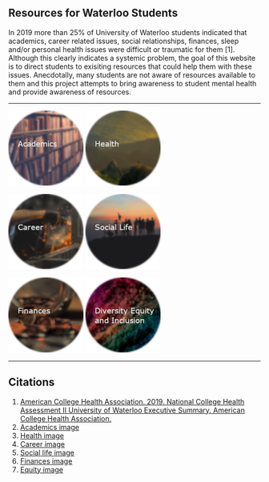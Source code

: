 

## Resources for Waterloo Students 

In 2019 more than 25% of University of Waterloo students indicated that academics, career related issues, social relationships, finances, sleep and/or personal health issues were difficult or traumatic for them [1]. Although this clearly indicates a systemic problem, the goal of this website is to direct students to exisiting resources that could help them with these issues. Anecdotally, many students are not aware of resources available to them and this project attempts to bring awareness to student mental health and provide awareness of resources. 

--------------

[![Academics](./images/academics.png)](./subpages/academics.md)
[![Health](./images/health.png)](/subpages/health.md)


[![Career](./images/career.png)](/subpages/career.md)
[![Social Life](./images/social.png)](/subpages/social.md)


[![Finances](./images/finances.png)](/subpages/finaces.md)
[![Human Rights, Equity and Inclusion](./images/equity.png)](/subpages/equity.md)

--------------












## Citations 

1. [American College Health Association. 2019. National College Health Assessment II University of Waterloo Executive Summary. American College Health Association.](https://uwaterloo.ca/institutional-analysis-planning/sites/ca.institutional-analysis-planning/files/uploads/files/2019_ncha-ii_university_of_waterloo_executive_summary_pdf.pdf)
2. [Academics image](https://unsplash.com/photos/sfL_QOnmy00?utm_source=unsplash&utm_medium=referral&utm_content=creditShareLink)
3. [Health image](https://unsplash.com/photos/78A265wPiO4?utm_source=unsplash&utm_medium=referral&utm_content=creditShareLink)
4. [Career image](https://unsplash.com/photos/nak9xdVuHAg?utm_source=unsplash&utm_medium=referral&utm_content=creditShareLink)
5. [Social life image](https://unsplash.com/photos/i5Kx0P8A0d4?utm_source=unsplash&utm_medium=referral&utm_content=creditShareLink)
6. [Finances image](https://unsplash.com/photos/NeTPASr-bmQ?utm_source=unsplash&utm_medium=referral&utm_content=creditShareLink)
7. [Equity image](https://unsplash.com/photos/QGQz-IBBl5w?utm_source=unsplash&utm_medium=referral&utm_content=creditShareLink)

